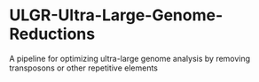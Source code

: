 # ULGR-Ultra-Large-Genome-Reductions
A pipeline for optimizing ultra-large genome analysis by removing transposons or other repetitive elements
